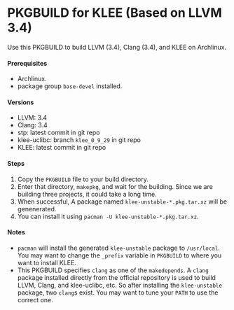 PKGBUILD for KLEE (Based on LLVM 3.4)
=====================================

Use this PKGBUILD to build LLVM (3.4), Clang (3.4), and KLEE on Archlinux.

#### Prerequisites

* Archlinux.
* package group `base-devel` installed.

#### Versions

* LLVM: 3.4
* Clang: 3.4
* stp: latest commit in git repo
* klee-uclibc: branch `klee_0_9_29` in git repo
* KLEE: latest commit in git repo

#### Steps

1. Copy the `PKGBUILD` file to your build directory.
2. Enter that directory, `makepkg`, and wait for the building. Since we are building three
   projects, it could take a long time.
3. When successful, A package named `klee-unstable-*.pkg.tar.xz` will be genenerated.
4. You can install it using `pacman -U klee-unstable-*.pkg.tar.xz`.

#### Notes

* `pacman` will install the generated `klee-unstable` package to `/usr/local`. You may
  want to change the `_prefix` variable in `PKGBUILD` to where you want to install KLEE.
* This PKGBUILD specifies `clang` as one of the `makedepends`. A `clang` package installed
  directly from the official repository is used to build LLVM, Clang, and klee-uclibc,
  etc. So after installing the `klee-unstable` package, two `clang`s exist. You may want
  to tune your `PATH` to use the correct one.
